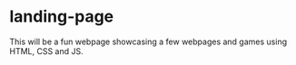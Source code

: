 # landing-page
This will be a fun webpage showcasing a few webpages and games using HTML, CSS and JS. 